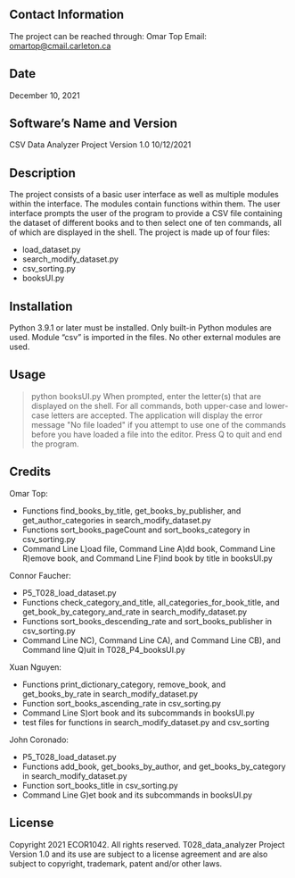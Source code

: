 Contact Information
--------------------
The project can be reached through: Omar Top
Email: omartop@cmail.carleton.ca

Date
-----
December 10, 2021

Software’s Name and Version
----------------------------
CSV Data Analyzer Project Version 1.0 10/12/2021

Description
------------
The project consists of a basic user interface as well as multiple modules within the interface. The modules contain functions within them. The user interface prompts the user of the program to provide a CSV file containing the dataset of different books and to then select one of ten commands, all of which are displayed in the shell. 
The project is made up of four files:
- load_dataset.py
- search_modify_dataset.py
- csv_sorting.py
- booksUI.py

Installation
-------------
Python 3.9.1 or later must be installed.
Only built-in Python modules are used. Module “csv” is imported in the files. No other external modules are used. 

Usage
-------
> python booksUI.py
When prompted, enter the letter(s) that are displayed on the shell. For all commands, both upper-case and lower-case letters are accepted.
The application will display the error message "No file loaded" if you attempt to use one of the 
commands before you have loaded a file into the editor.
Press Q to quit and end the program.

Credits
--------
Omar Top:
- Functions find_books_by_title, get_books_by_publisher, and get_author_categories in search_modify_dataset.py
- Functions sort_books_pageCount and sort_books_category in csv_sorting.py
- Command Line L)oad file, Command Line A)dd book, Command Line R)emove book, and Command Line F)ind book by title in booksUI.py

Connor Faucher:
- P5_T028_load_dataset.py
- Functions check_category_and_title, all_categories_for_book_title, and get_book_by_category_and_rate in search_modify_dataset.py
- Functions sort_books_descending_rate and sort_books_publisher in csv_sorting.py
- Command Line NC), Command Line CA), and Command Line CB), and Command line Q)uit in T028_P4_booksUI.py

Xuan Nguyen:
- Functions print_dictionary_category, remove_book, and get_books_by_rate in search_modify_dataset.py
- Function sort_books_ascending_rate in csv_sorting.py
- Command Line S)ort book and its subcommands in booksUI.py
- test files for functions in search_modify_dataset.py and csv_sorting

John Coronado:
- P5_T028_load_dataset.py
- Functions add_book, get_books_by_author, and get_books_by_category in search_modify_dataset.py
- Function sort_books_title in csv_sorting.py
- Command Line G)et book and its subcommands in booksUI.py 

License
--------
Copyright 2021 ECOR1042. All rights reserved.
T028_data_analyzer Project Version 1.0 and its use are subject to a license agreement and are also subject to copyright, trademark, patent and/or other laws.
